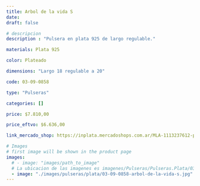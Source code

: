 ```yaml
---
title: Arbol de la vida S
date: 
draft: false

# descripcion
description : "Pulsera en plata 925 de largo regulable."

materials: Plata 925

color: Plateado

dimensions: "Largo 18 regulable a 20"

code: 03-09-0858

type: "Pulseras"

categories: []

price: $7.810,00

price_eftvo: $6.636,00

link_mercado_shop: https://inplata.mercadoshops.com.ar/MLA-1113237612-pulsera-de-plata-arbol-de-la-vida-s-_JM

# Images
# first image will be shown in the product page
images:
  # - image: "images/path_to_image"
  # La ubicacion de las imagenes es imagenes/Pulseras/Pulseras.Plata/03-09-0858-arbol-de-la-vida-s
  - image: "./images/pulseras/plata/03-09-0858-arbol-de-la-vida-s.jpg"
---
```

